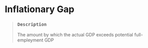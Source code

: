 # Inflationary Gap

> ### `Description`
>
> The amount by which the actual GDP exceeds potential full-empleyment GDP
